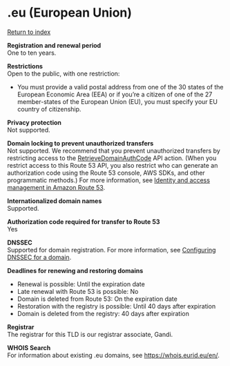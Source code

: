 # \.eu \(European Union\)<a name="eu"></a>

[Return to index](registrar-tld-list.md#index)

**Registration and renewal period**  
One to ten years\.

**Restrictions**  
Open to the public, with one restriction:  
+ You must provide a valid postal address from one of the 30 states of the European Economic Area \(EEA\) or if you’re a citizen of one of the 27 member\-states of the European Union \(EU\), you must specify your EU country of citizenship\.

**Privacy protection**  
Not supported\.

**Domain locking to prevent unauthorized transfers**  
Not supported\. We recommend that you prevent unauthorized transfers by restricting access to the [RetrieveDomainAuthCode](https://docs.aws.amazon.com/Route53/latest/APIReference/API_domains_RetrieveDomainAuthCode.html) API action\. \(When you restrict access to this Route 53 API, you also restrict who can generate an authorization code using the Route 53 console, AWS SDKs, and other programmatic methods\.\) For more information, see [Identity and access management in Amazon Route 53](auth-and-access-control.md)\.

**Internationalized domain names**  
Supported\.

**Authorization code required for transfer to Route 53**  
Yes

**DNSSEC**  
Supported for domain registration\. For more information, see [Configuring DNSSEC for a domain](domain-configure-dnssec.md)\.

**Deadlines for renewing and restoring domains**  
+ Renewal is possible: Until the expiration date
+ Late renewal with Route 53 is possible: No
+ Domain is deleted from Route 53: On the expiration date
+ Restoration with the registry is possible: Until 40 days after expiration
+ Domain is deleted from the registry: 40 days after expiration

**Registrar**  
The registrar for this TLD is our registrar associate, Gandi\.

**WHOIS Search**  
For information about existing \.eu domains, see [https://whois\.eurid\.eu/en/](https://whois.eurid.eu/en/)\.